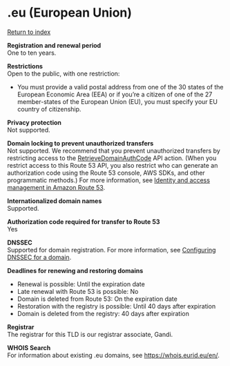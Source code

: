 # \.eu \(European Union\)<a name="eu"></a>

[Return to index](registrar-tld-list.md#index)

**Registration and renewal period**  
One to ten years\.

**Restrictions**  
Open to the public, with one restriction:  
+ You must provide a valid postal address from one of the 30 states of the European Economic Area \(EEA\) or if you’re a citizen of one of the 27 member\-states of the European Union \(EU\), you must specify your EU country of citizenship\.

**Privacy protection**  
Not supported\.

**Domain locking to prevent unauthorized transfers**  
Not supported\. We recommend that you prevent unauthorized transfers by restricting access to the [RetrieveDomainAuthCode](https://docs.aws.amazon.com/Route53/latest/APIReference/API_domains_RetrieveDomainAuthCode.html) API action\. \(When you restrict access to this Route 53 API, you also restrict who can generate an authorization code using the Route 53 console, AWS SDKs, and other programmatic methods\.\) For more information, see [Identity and access management in Amazon Route 53](auth-and-access-control.md)\.

**Internationalized domain names**  
Supported\.

**Authorization code required for transfer to Route 53**  
Yes

**DNSSEC**  
Supported for domain registration\. For more information, see [Configuring DNSSEC for a domain](domain-configure-dnssec.md)\.

**Deadlines for renewing and restoring domains**  
+ Renewal is possible: Until the expiration date
+ Late renewal with Route 53 is possible: No
+ Domain is deleted from Route 53: On the expiration date
+ Restoration with the registry is possible: Until 40 days after expiration
+ Domain is deleted from the registry: 40 days after expiration

**Registrar**  
The registrar for this TLD is our registrar associate, Gandi\.

**WHOIS Search**  
For information about existing \.eu domains, see [https://whois\.eurid\.eu/en/](https://whois.eurid.eu/en/)\.